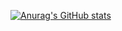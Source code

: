 [![Anurag's GitHub stats](https://github-readme-stats.vercel.app/api?username=yrncollo&show_icons=true&theme=radical)](https://github.com/anuraghazra/github-readme-stats)
